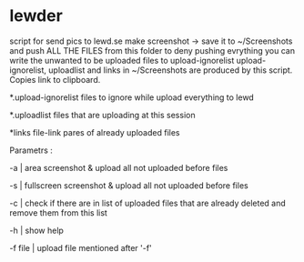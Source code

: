 # lewder

script for send pics to lewd.se
make screenshot -> save it to ~/Screenshots and push ALL THE FILES from this folder
to deny pushing evrything you can write the unwanted to be uploaded files to upload-ignorelist
upload-ignorelist, uploadlist and links in ~/Screenshots are produced by this script. Copies link to clipboard.

*.upload-ignorelist	files to ignore while upload everything to lewd

*.uploadlist		files that are uploading at this session

*links			file-link pares of already uploaded files


Parametrs :


-a	| area screenshot & upload all not uploaded before files

-s	| fullscreen screenshot & upload all not uploaded before files

-c	| check if there are in list of uploaded files that are already deleted and remove them from this list

-h	| show help

-f file | upload file mentioned after '-f'	
